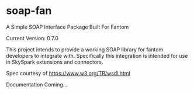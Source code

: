 # soap-fan
A Simple SOAP Interface Package Built For Fantom

Current Version: 0.7.0

This project intends to provide a working SOAP library for fantom developers to integrate with. Specifically this integration is intended for use in SkySpark extensions and connectors.

Spec courtesy of https://www.w3.org/TR/wsdl.html

Documentation Coming...
